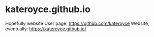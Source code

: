 # kateroyce.github.io
Hopefully website
User page: https://github.com/kateroyce
Website, eventually: https://kateroyce.github.io/
